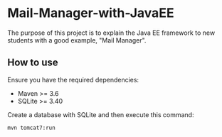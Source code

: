 # Mail-Manager-with-JavaEE

The purpose of this project is to explain the Java EE framework to new students with a good example, "Mail Manager".

## How to use

Ensure you have the required dependencies:

* Maven >= 3.6
* SQLite >= 3.40

Create a database with SQLite and then execute this command:

```sh
mvn tomcat7:run
```
